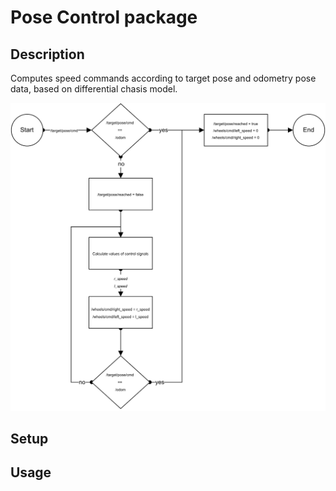 # Pose Control package

## Description
Computes speed commands according to target pose and odometry pose data, based on differential chasis model.

<p align="center">
    <img src="../../../doc/sPrinter_design_diagram-Pose_control.svg">
</p>

## Setup


## Usage
